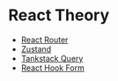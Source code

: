 # React Theory

- [React Router](https://github.com/cberkane/react-theory/tree/master/packages/react-router)
- [Zustand](https://github.com/cberkane/react-theory/tree/master/packages/zustand)
- [Tankstack Query](https://github.com/cberkane/react-theory/tree/master/packages/tanstack-query)
- [React Hook Form](https://github.com/cberkane/react-theory/tree/master/packages/hook-form)

